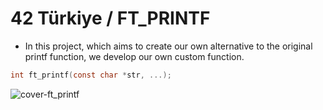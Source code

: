 # 42 Türkiye / FT_PRINTF

- In this project, which aims to create our own alternative to the original printf function, we develop our own custom function.

```C
int	ft_printf(const char *str, ...);
```

![cover-ft_printf](https://github.com/user-attachments/assets/bf06a02d-1994-4a9a-8c99-e56cad386669)
